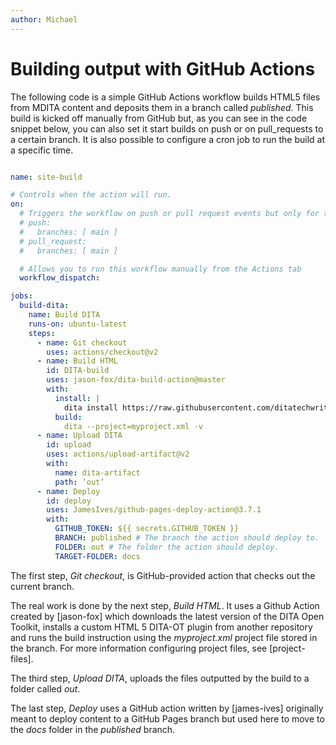 ```yaml
---
author: Michael
---
```


# Building output with GitHub Actions

The following code is a simple GitHub Actions workflow builds HTML5 files from MDITA content and deposits them in a branch called *published*. This build is kicked off manually from GitHub but, as you can see in the code snippet below, you can also set it start builds on push or on pull_requests to a certain branch. It is also possible to configure a cron job to run the build at a specific time.

```yaml

name: site-build

# Controls when the action will run. 
on:
  # Triggers the workflow on push or pull request events but only for the main branch
  # push:
  #   branches: [ main ]
  # pull_request:
  #   branches: [ main ]

  # Allows you to run this workflow manually from the Actions tab
  workflow_dispatch:

jobs:
  build-dita:
    name: Build DITA
    runs-on: ubuntu-latest
    steps:
      - name: Git checkout
        uses: actions/checkout@v2
      - name: Build HTML
        id: DITA-build
        uses: jason-fox/dita-build-action@master
        with:
          install: |        
            dita install https://raw.githubusercontent.com/ditatechwriter/plugins/main/com.custom.html5.zip
          build: 
            dita --project=myproject.xml -v          
      - name: Upload DITA
        id: upload
        uses: actions/upload-artifact@v2
        with:
          name: dita-artifact
          path: ‘out’
      - name: Deploy
        id: deploy
        uses: JamesIves/github-pages-deploy-action@3.7.1
        with:
          GITHUB_TOKEN: ${{ secrets.GITHUB_TOKEN }}
          BRANCH: published # The branch the action should deploy to.
          FOLDER: out # The folder the action should deploy.
          TARGET-FOLDER: docs          
```

The first step, *Git checkout*, is GitHub-provided action that checks out the current branch. 

The real work is done by the next step, *Build HTML*. It uses a Github Action created by [jason-fox] which downloads the latest version of the DITA Open Toolkit, installs a custom HTML 5 DITA-OT plugin from another repository and runs the build instruction using the *myproject.xml* project file stored in the branch. For more information configuring project files, see [project-files].

The third step, *Upload DITA*, uploads the files outputted by the build to a folder called *out*.

The last step, *Deploy* uses a GitHub action written by [james-ives] originally meant to deploy content to a GitHub Pages branch but used here to move to the *docs* folder in the *published* branch.